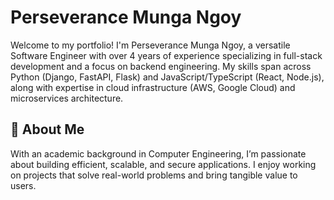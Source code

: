 # Perseverance Munga Ngoy

Welcome to my portfolio! I'm Perseverance Munga Ngoy, 
a versatile Software Engineer with over 4 years of experience specializing in 
full-stack development and a focus on backend engineering. 
My skills span across Python (Django, FastAPI, Flask) and JavaScript/TypeScript (React, Node.js), 
along with expertise in cloud infrastructure (AWS, Google Cloud) and microservices architecture.

## 🚀 About Me
With an academic background in Computer Engineering, I’m passionate about building efficient, scalable, and secure applications. 
I enjoy working on projects that solve real-world problems and bring tangible value to users.




